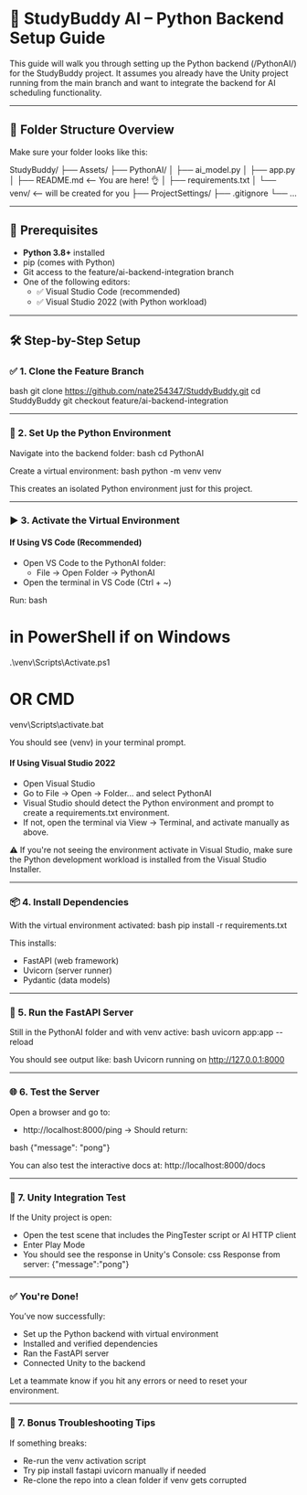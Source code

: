 # 🧠 StudyBuddy AI – Python Backend Setup Guide

This guide will walk you through setting up the Python backend (/PythonAI/) for the StudyBuddy project. It assumes you already have the Unity project running from the main branch and want to integrate the backend for AI scheduling functionality.

---

## 📁 Folder Structure Overview

Make sure your folder looks like this:

StudyBuddy/
├── Assets/
├── PythonAI/
│ ├── ai_model.py
│ ├── app.py
│ ├── README.md <-- You are here! 👌
│ ├── requirements.txt
│ └── venv/ <-- will be created for you
├── ProjectSettings/
├── .gitignore
└── ...

---

## 🧩 Prerequisites

- **Python 3.8+** installed
- pip (comes with Python)
- Git access to the feature/ai-backend-integration branch
- One of the following editors:
  - ✅ Visual Studio Code (recommended)
  - ✅ Visual Studio 2022 (with Python workload)

---

## 🛠️ Step-by-Step Setup

### ✅ 1. Clone the Feature Branch

bash
git clone https://github.com/nate254347/StuddyBuddy.git
cd StuddyBuddy
git checkout feature/ai-backend-integration


---

### 🧪 2. Set Up the Python Environment

Navigate into the backend folder:
bash
cd PythonAI


Create a virtual environment:
bash
python -m venv venv

This creates an isolated Python environment just for this project.

---

### ▶ 3. Activate the Virtual Environment

#### If Using VS Code (Recommended)
- Open VS Code to the PythonAI folder:
   - File → Open Folder → PythonAI
- Open the terminal in VS Code (Ctrl + ~)

Run:
bash
# in PowerShell if on Windows
.\venv\Scripts\Activate.ps1

# OR CMD
venv\Scripts\activate.bat

You should see (venv) in your terminal prompt.

#### If Using Visual Studio 2022
- Open Visual Studio
- Go to File → Open → Folder... and select PythonAI
- Visual Studio should detect the Python environment and prompt to create a requirements.txt environment.
- If not, open the terminal via View → Terminal, and activate manually as above.

⚠️ If you're not seeing the environment activate in Visual Studio, make sure the Python development workload is installed from the Visual Studio Installer.

---

### 📦 4. Install Dependencies

With the virtual environment activated:
bash
pip install -r requirements.txt

This installs:
- FastAPI (web framework)
- Uvicorn (server runner)
- Pydantic (data models)

---

### 🚀 5. Run the FastAPI Server

Still in the PythonAI folder and with venv active:
bash
uvicorn app:app --reload


You should see output like:
bash
Uvicorn running on http://127.0.0.1:8000


---

### 🌐 6. Test the Server

Open a browser and go to:
- http://localhost:8000/ping
   → Should return:
   
bash
   {"message": "pong"}


You can also test the interactive docs at:
http://localhost:8000/docs

---

### 🧩 7. Unity Integration Test

If the Unity project is open:
- Open the test scene that includes the PingTester script or AI HTTP client
- Enter Play Mode
- You should see the response in Unity's Console:
css
Response from server: {"message":"pong"}


---

### ✅ You're Done!

You’ve now successfully:
- Set up the Python backend with virtual environment
- Installed and verified dependencies
- Ran the FastAPI server
- Connected Unity to the backend

Let a teammate know if you hit any errors or need to reset your environment.

---

### 🧹 7. Bonus Troubleshooting Tips

If something breaks:
- Re-run the venv activation script
- Try pip install fastapi uvicorn manually if needed
- Re-clone the repo into a clean folder if venv gets corrupted
